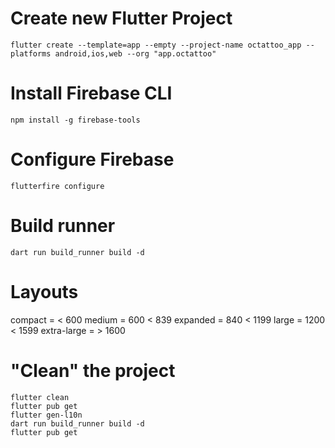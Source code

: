 # Create new Flutter Project
``` shell
flutter create --template=app --empty --project-name octattoo_app --platforms android,ios,web --org "app.octattoo"
```

# Install Firebase CLI
``` shell
npm install -g firebase-tools
```

# Configure Firebase
``` shell
flutterfire configure
```

# Build runner
``` shell
dart run build_runner build -d
```

# Layouts
compact = < 600
medium = 600 < 839
expanded = 840 < 1199
large = 1200 < 1599
extra-large = > 1600

# "Clean" the project
``` shell
flutter clean
flutter pub get
flutter gen-l10n
dart run build_runner build -d
flutter pub get
```